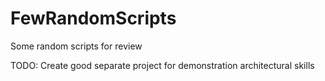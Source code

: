 # FewRandomScripts
Some random scripts for review

TODO: Create good separate project for demonstration architectural skills
